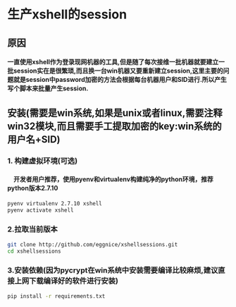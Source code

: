 # 生产xshell的session
## 原因
#### 一直使用xshell作为登录现网机器的工具,但是随了每次接维一批机器就要建立一批session实在是很繁琐,而且换一台win机器又要重新建立session,这里主要的问题就是session中password加密的方法会根据每台机器用户和SID进行.所以产生写个脚本来批量产生session.
## 安装(需要是win系统,如果是unix或者linux,需要注释win32模块,而且需要手工提取加密的key:win系统的用户名+SID)
### 1. 构建虚拟环境(可选)
#### &ensp;&ensp;开发者用户推荐，使用pyenv和virtualenv构建纯净的python环境，推荐python版本2.7.10
```Bash
pyenv virtualenv 2.7.10 xshell
pyenv activate xshell
```
### 2.拉取当前版本
```Bash
git clone http://github.com/eggnice/xshellsessions.git
cd xshellsessions
```
### 3.安装依赖(因为pycrypt在win系统中安装需要编译比较麻烦,建议直接上网下载编译好的软件进行安装)
```Bash
pip install -r requirements.txt
```

